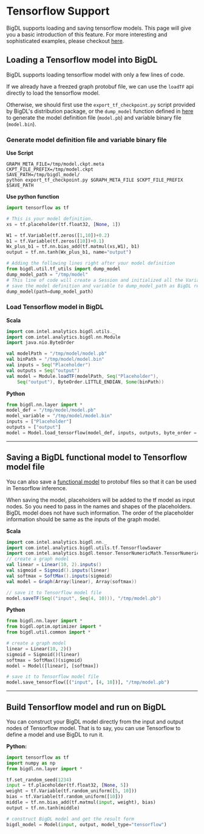 # Tensorflow Support

BigDL supports loading and saving tensorflow models.
This page will give you a basic introduction of this feature. For more
interesting and sophisticated examples, please checkout [here](https://github.com/intel-analytics/BigDL/tree/master/spark/dl/src/main/scala/com/intel/analytics/bigdl/example/tensorflow).

## **Loading a Tensorflow model into BigDL**

BigDL supports loading tensorflow model with only a few lines of code.

If we already have a freezed graph protobuf file, we can use the `loadTF` api directly to
load the tensorflow model. 

Otherwise, we should first use the `export_tf_checkpoint.py` script provided by BigDL's distribution
package, or the `dump_model` function defined in [here](https://github.com/intel-analytics/BigDL/blob/master/pyspark/bigdl/util/tf_utils.py) to
generate the model definition file (`model.pb`) and variable binary file (`model.bin`). 


### Generate model definition file and variable binary file


**Use Script**
```shell
GRAPH_META_FILE=/tmp/model.ckpt.meta
CKPT_FILE_PREFIX=/tmp/model.ckpt
SAVE_PATH=/tmp/bigdl_model/
python export_tf_checkpoint.py $GRAPH_META_FILE $CKPT_FILE_PREFIX $SAVE_PATH
```

**Use python function**
```python
import tensorflow as tf

# This is your model definition.
xs = tf.placeholder(tf.float32, [None, 1])

W1 = tf.Variable(tf.zeros([1,10])+0.2)
b1 = tf.Variable(tf.zeros([10])+0.1)
Wx_plus_b1 = tf.nn.bias_add(tf.matmul(xs,W1), b1)
output = tf.nn.tanh(Wx_plus_b1, name="output")

# Adding the following lines right after your model definition 
from bigdl.util.tf_utils import dump_model
dump_model_path = "/tmp/model"
# This line of code will create a Session and initialized all the Variable and
# save the model definition and variable to dump_model_path as BigDL readable format.
dump_model(path=dump_model_path)
```

### Load Tensorflow model in BigDL

**Scala**
```scala
import com.intel.analytics.bigdl.utils._
import com.intel.analytics.bigdl.nn.Module
import java.nio.ByteOrder

val modelPath = "/tmp/model/model.pb"
val binPath = "/tmp/model/model.bin"
val inputs = Seq("Placeholder")
val outputs = Seq("output")
val model = Module.loadTF(modelPath, Seq("Placeholder"),
    Seq("output"), ByteOrder.LITTLE_ENDIAN, Some(binPath))
```

**Python**
```python
from bigdl.nn.layer import *
model_def = "/tmp/model/model.pb"
model_variable = "/tmp/model/model.bin"
inputs = ["Placeholder"]
outputs = ["output"]
model = Model.load_tensorflow(model_def, inputs, outputs, byte_order = "little_endian", bigdl_type="float", bin_file=model_variable)
```
---

## **Saving a BigDL functional model to Tensorflow model file**

You can also save a [functional model](./Model/Functional.md) to protobuf files so that it can be used in Tensorflow inference.

When saving the model, placeholders will be added to the tf model as input nodes. So
you need to pass in the names and shapes of the placeholders. BigDL model does not have
such information. The order of the placeholder information should be same as the inputs
of the graph model.

**Scala**
```scala
import com.intel.analytics.bigdl.nn._
import com.intel.analytics.bigdl.utils.tf.TensorflowSaver
import com.intel.analytics.bigdl.tensor.TensorNumericMath.TensorNumeric.NumericFloat
// create a graph model
val linear = Linear(10, 2).inputs()
val sigmoid = Sigmoid().inputs(linear)
val softmax = SoftMax().inputs(sigmoid)
val model = Graph(Array(linear), Array(softmax))

// save it to Tensorflow model file
model.saveTF(Seq(("input", Seq(4, 10))), "/tmp/model.pb")
```

**Python**
```python
from bigdl.nn.layer import *
from bigdl.optim.optimizer import *
from bigdl.util.common import *

# create a graph model
linear = Linear(10, 2)()
sigmoid = Sigmoid()(linear)
softmax = SoftMax()(sigmoid)
model = Model([linear], [softmax])

# save it to Tensorflow model file
model.save_tensorflow([("input", [4, 10])], "/tmp/model.pb")
```

---
## **Build Tensorflow model and run on BigDL**

You can construct your BigDL model directly from the input and output nodes of
Tensorflow model. That is to say, you can use Tensorflow to define
a model and use BigDL to run it.

**Python:**
```python
import tensorflow as tf
import numpy as np
from bigdl.nn.layer import *

tf.set_random_seed(1234)
input = tf.placeholder(tf.float32, [None, 5])
weight = tf.Variable(tf.random_uniform([5, 10]))
bias = tf.Variable(tf.random_uniform([10]))
middle = tf.nn.bias_add(tf.matmul(input, weight), bias)
output = tf.nn.tanh(middle)

# construct BigDL model and get the result form 
bigdl_model = Model(input, output, model_type="tensorflow")
```
